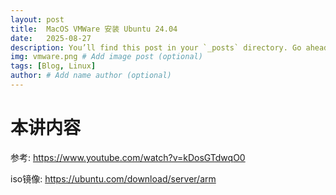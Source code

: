 ```yaml
---
layout: post
title:  MacOS VMWare 安装 Ubuntu 24.04
date:   2025-08-27
description: You’ll find this post in your `_posts` directory. Go ahead and edit it and re-build the site to see your changes. # Add post description (optional)
img: vmware.png # Add image post (optional)
tags: [Blog, Linux]
author: # Add name author (optional)
---
```

# 本讲内容

参考: <https://www.youtube.com/watch?v=kDosGTdwqO0>

iso镜像: <https://ubuntu.com/download/server/arm>


